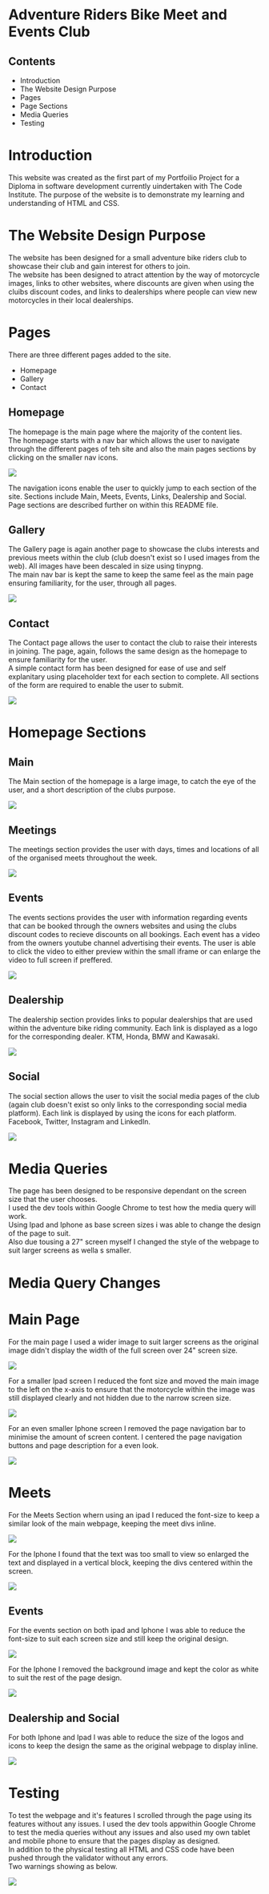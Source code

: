 # Adventure Riders Bike Meet and Events Club

## Contents

* Introduction
* The Website Design Purpose
* Pages
* Page Sections
* Media Queries
* Testing

# 

# Introduction

This website was created as the first part of my Portfoilio Project for a Diploma in software development currently uindertaken with The Code Institute.
The purpose of the website is to demonstrate my learning and understanding of HTML and CSS.

# The Website Design Purpose

The website has been designed for a small adventure bike riders club to showcase their club and gain interest for others to join.  
The website has been designed to atract attention by the way of motorcycle images, links to other websites, where discounts are given when using the cluibs discount codes, and links to dealerships where people can view new motorcycles in their local dealerships.  

# Pages

There are three different pages added to the site.  
+ Homepage  
+ Gallery  
+ Contact

## Homepage  
The homepage is the main page where the majority of the content lies.  
The homepage starts with a nav bar which allows the user to navigate through the different pages of teh site and also the main pages sections by clicking on the smaller nav icons.    

![](assets/images/BikemeetNavBar.jpg)  

The navigation icons enable the user to quickly jump to each section of the site. Sections include Main, Meets, Events, Links, Dealership and Social. Page sections are described further on within this README file.  

## Gallery

The Gallery page is again another page to showcase the clubs interests and previous meets within the club (club doesn't exist so I used images from the web). All images have been descaled in size using tinypng.   
The main nav bar is kept the same to keep the same feel as the main page ensuring familiarity, for the user, through all pages.    

![](assets/images/galleryscreenshot.JPG)  

## Contact  

The Contact page allows the user to contact the club to raise their interests in joining. The page, again, follows the same design as the homepage to ensure familiarity for the user.  
A simple contact form has been designed for ease of use and self explanitary using placeholder text for each section to complete. All sections of the form are required to enable the user to submit.  

![](assets/images/contactformscreenshot.JPG)  

# Homepage Sections

## Main

The Main section of the homepage is a large image, to catch the eye of the user, and a short description of the clubs purpose.

![](assets/images/mainpagedescription.JPG)

## Meetings

The meetings section provides the user with days, times and locations of all of the organised meets throughout the week. 

![](assets/images/homepagemeets.JPG)

## Events  

The events sections provides the user with information regarding events that can be booked through the owners websites and using the clubs discount codes to recieve discounts on all bookings. Each event has a video from the owners youtube channel advertising their events. The user is able to click the video to either preview within the small iframe or can enlarge the video to full screen if preffered.

![](assets/images/homepageevents.JPG)


## Dealership

The dealership section provides links to popular dealerships that are used within the adventure bike riding community. Each link is displayed as a logo for the corresponding dealer. KTM, Honda, BMW and Kawasaki.

![](assets/images/dealerships.JPG)

## Social

The social section allows the user to visit the social media pages of the club (again club doesn't exist so only links to the corresponding social media platform). Each link is displayed by using the icons for each platform.  
Facebook, Twitter, Instagram and LinkedIn.

![](assets/images/sociallinks.JPG)

# Media Queries

The page has been designed to be responsive dependant on the screen size that the user chooses.  
I used the dev tools within Google Chrome to test how the media query will work.  
Using Ipad and Iphone as base screen sizes i was able to change the design of the page to suit.  
Also due tousing a 27" screen myself I changed the style of the webpage to suit larger screens as wella s smaller.

# Media Query Changes

# Main Page

For the main page I used a wider image to suit larger screens as the original image didn't display the width of the full screen over 24" screen size. 

![](assets/images/mainpagewidescreen.JPG)  

For a smaller Ipad screen I reduced the font size and moved the main image to the left on the x-axis to ensure that the motorcycle within the image was still displayed clearly and not hidden due to the narrow screen size.

![](assets/images/mainpageipad.JPG) 

For an even smaller Iphone screen I removed the page navigation bar to minimise the amount of screen content. I centered the page navigation buttons and page description for a even look.

![](assets/images/iphonemain.JPG)

# Meets

For the Meets Section whern using an ipad I reduced the font-size to keep a similar look of the main webpage, keeping the meet divs inline.

![](assets/images/ipadmeets.JPG)

For the Iphone I found that the text was too small to view so enlarged the text and displayed in a vertical block, keeping the divs centered within the screen.

![](assets/images/iphonemeets.JPG)

## Events

For the events section on both ipad and Iphone I was able to reduce the font-size to suit each screen size and still keep the original design.

![](assets/images/ipadevents.JPG)

For the Iphone I removed the background image and kept the color as white to suit the rest of the page design.

![](assets/images/iphoneevents.JPG) 

## Dealership and Social

For both Iphone and Ipad I was able to reduce the size of the logos and icons to keep the design the same as the original webpage to display inline.

![](assets/images/iphonedealershipandsocial.JPG)

# Testing

To test the webpage and it's features I scrolled through the page using its features without any issues. I used the dev tools appwithin Google Chrome to test the media queries without any issues and also used my own tablet and mobile phone to ensure that the pages display as designed.   
In addition to the physical testing all HTML and CSS code have been pushed through the validator without any errors.  
Two warnings showing as below.

![](assets/images/htmlvalidator.JPG)

